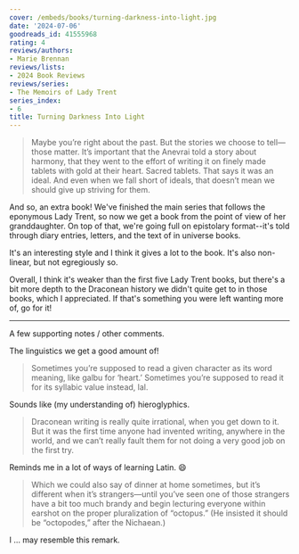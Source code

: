 ```yaml
---
cover: /embeds/books/turning-darkness-into-light.jpg
date: '2024-07-06'
goodreads_id: 41555968
rating: 4
reviews/authors:
- Marie Brennan
reviews/lists:
- 2024 Book Reviews
reviews/series:
- The Memoirs of Lady Trent
series_index:
- 6
title: Turning Darkness Into Light
---
```

> Maybe you’re right about the past. But the stories we choose to tell—those matter. It’s important that the Anevrai told a story about harmony, that they went to the effort of writing it on finely made tablets with gold at their heart. Sacred tablets. That says it was an ideal. And even when we fall short of ideals, that doesn’t mean we should give up striving for them.

And so, an extra book! We've finished the main series that follows the eponymous Lady Trent, so now we get a book from the point of view of her granddaughter. On top of that, we're going full on epistolary format--it's told through diary entries, letters, and the text of in universe books. 

It's an interesting style and I think it gives a lot to the book. It's also non-linear, but not egregiously so.

Overall, I think it's weaker than the first five Lady Trent books, but there's a bit more depth to the Draconean history we didn't quite get to in those books, which I appreciated. If that's something you were left wanting more of, go for it!

- - - 

<!--more-->

A few supporting notes / other comments. 

The linguistics we get a good amount of!

> Sometimes you’re supposed to read a given character as its word meaning, like galbu for ‘heart.’ Sometimes you’re supposed to read it for its syllabic value instead, lal.

Sounds like (my understanding of) hieroglyphics.

> Draconean writing is really quite irrational, when you get down to it. But it was the first time anyone had invented writing, anywhere in the world, and we can’t really fault them for not doing a very good job on the first try.

Reminds me in a lot of ways of learning Latin. :smile:

> Which we could also say of dinner at home sometimes, but it’s different when it’s strangers—until you’ve seen one of those strangers have a bit too much brandy and begin lecturing everyone within earshot on the proper pluralization of “octopus.” (He insisted it should be “octopodes,” after the Nichaean.)

I ... may resemble this remark. 

